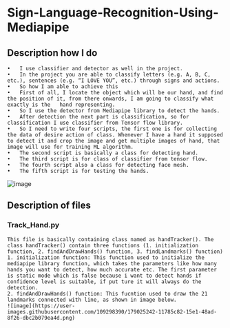 # Sign-Language-Recognition-Using-Mediapipe


## Description how I do
	•	I use classifier and detector as well in the project.
	•	In the project you are able to classify letters (e.g. A, B, C, etc.), sentences (e.g. “I LOVE YOU”, etc.) through signs and actions.
	•	So how I am able to achieve this
	•	First of all, I locate the object which will be our hand, and find the position of it, from there onwards, I am going to classify what exactly is the   hand representing.
	•	So I use the detector from Mediapipe library to detect the hands. 
	•	After detection the next part is classification, so for classification I use classifier from Tensor flow library. 
	•	So I need to write four scripts, the first one is for collecting the data of desire action of class. Whenever I have a hand it supposed to detect it and crop the image and get multiple images of hand, that image will use for training ML algorithm. 
	•	The second script is basically a class for detecting hand.
	•	The third script is for class of classifier from tensor flow.
	•	The fourth script also a class for detecting face mesh.
	•	The fifth script is for testing the hands.

![image](https://user-images.githubusercontent.com/109298390/179020669-34df28af-e317-418c-8726-11581b321768.png)

## Description of files

### Track_Hand.py
	
	This file is basically containing class named as handTracker(). The class handTracker() contain three functions (1. initialization function, 2. findAndDrawHands() function, 3. findLandmarks() function)
	1. initialization function: This function used to initialize the mediapipe library function, which takes the parameters like how many hands you want to detect, how much accurate etc. The first parameter is static mode which is false because i want to detect hands if confidence level is suitable, if put ture it will always do the detection. 
	2. findAndDrawHands() function: This fucntion used to draw the 21 landmarks connected with line, as shown in image below.
	![image](https://user-images.githubusercontent.com/109298390/179025242-11785c82-15e1-48ad-8f26-dbc2b079ea4d.png)

	
